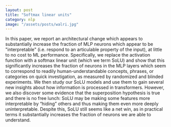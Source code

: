 ```yaml
---
layout: post
title: "Softmax linear units"
category: nlp
image: "/assets/posts/walri.jpg"
---
```


In this paper, we report an architectural change which appears to substantially increase the fraction of MLP neurons which appear to be "interpretable" (i.e. respond to an articulable property of the input), at little to no cost to ML performance. Specifically, we replace the activation function with a softmax linear unit (which we term SoLU) and show that this significantly increases the fraction of neurons in the MLP layers which seem to correspond to readily human-understandable concepts, phrases, or categories on quick investigation, as measured by randomized and blinded experiments. We then study our SoLU models and use them to gain several new insights about how information is processed in transformers. However, we also discover some evidence that the superposition hypothesis is true and there is no free lunch: SoLU may be making some features more interpretable by “hiding” others and thus making them even more deeply uninterpretable. Despite this, SoLU still seems like a net win, as in practical terms it substantially increases the fraction of neurons we are able to understand.